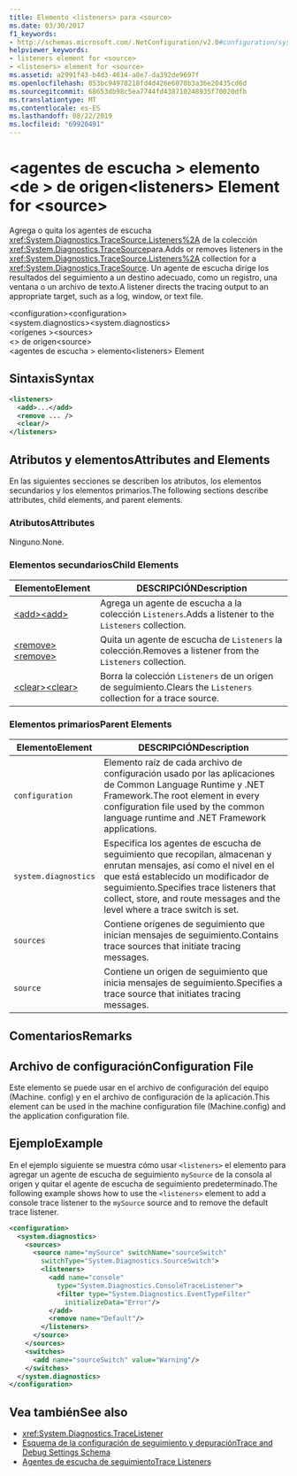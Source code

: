 ```yaml
---
title: Elemento <listeners> para <source>
ms.date: 03/30/2017
f1_keywords:
- http://schemas.microsoft.com/.NetConfiguration/v2.0#configuration/system.diagnostics/sources/source/listeners
helpviewer_keywords:
- listeners element for <source>
- <listeners> element for <source>
ms.assetid: a2991f43-b4d3-4614-a8e7-da392de9697f
ms.openlocfilehash: 853bc94978218fd4d426e6070b3a36e20435cd6d
ms.sourcegitcommit: 68653db98c5ea7744fd438710248935f70020dfb
ms.translationtype: MT
ms.contentlocale: es-ES
ms.lasthandoff: 08/22/2019
ms.locfileid: "69920491"
---
```

# <a name="listeners-element-for-source"></a><span data-ttu-id="425bd-102">\<agentes de escucha > elemento \<de > de origen</span><span class="sxs-lookup"><span data-stu-id="425bd-102">\<listeners> Element for \<source></span></span>
<span data-ttu-id="425bd-103">Agrega o quita los agentes de escucha <xref:System.Diagnostics.TraceSource.Listeners%2A> de la colección <xref:System.Diagnostics.TraceSource>para.</span><span class="sxs-lookup"><span data-stu-id="425bd-103">Adds or removes listeners in the <xref:System.Diagnostics.TraceSource.Listeners%2A> collection for a <xref:System.Diagnostics.TraceSource>.</span></span> <span data-ttu-id="425bd-104">Un agente de escucha dirige los resultados del seguimiento a un destino adecuado, como un registro, una ventana o un archivo de texto.</span><span class="sxs-lookup"><span data-stu-id="425bd-104">A listener directs the tracing output to an appropriate target, such as a log, window, or text file.</span></span>  
  
 <span data-ttu-id="425bd-105">\<configuration></span><span class="sxs-lookup"><span data-stu-id="425bd-105">\<configuration></span></span>  
<span data-ttu-id="425bd-106">\<system.diagnostics></span><span class="sxs-lookup"><span data-stu-id="425bd-106">\<system.diagnostics></span></span>  
<span data-ttu-id="425bd-107">\<orígenes ></span><span class="sxs-lookup"><span data-stu-id="425bd-107">\<sources></span></span>  
<span data-ttu-id="425bd-108">\<> de origen</span><span class="sxs-lookup"><span data-stu-id="425bd-108">\<source></span></span>  
<span data-ttu-id="425bd-109">\<agentes de escucha > elemento</span><span class="sxs-lookup"><span data-stu-id="425bd-109">\<listeners> Element</span></span>  
  
## <a name="syntax"></a><span data-ttu-id="425bd-110">Sintaxis</span><span class="sxs-lookup"><span data-stu-id="425bd-110">Syntax</span></span>  
  
```xml  
<listeners>   
  <add>...</add>  
  <remove ... />  
  <clear/>  
</listeners>  
```  
  
## <a name="attributes-and-elements"></a><span data-ttu-id="425bd-111">Atributos y elementos</span><span class="sxs-lookup"><span data-stu-id="425bd-111">Attributes and Elements</span></span>  
 <span data-ttu-id="425bd-112">En las siguientes secciones se describen los atributos, los elementos secundarios y los elementos primarios.</span><span class="sxs-lookup"><span data-stu-id="425bd-112">The following sections describe attributes, child elements, and parent elements.</span></span>  
  
### <a name="attributes"></a><span data-ttu-id="425bd-113">Atributos</span><span class="sxs-lookup"><span data-stu-id="425bd-113">Attributes</span></span>  
 <span data-ttu-id="425bd-114">Ninguno.</span><span class="sxs-lookup"><span data-stu-id="425bd-114">None.</span></span>  
  
### <a name="child-elements"></a><span data-ttu-id="425bd-115">Elementos secundarios</span><span class="sxs-lookup"><span data-stu-id="425bd-115">Child Elements</span></span>  
  
|<span data-ttu-id="425bd-116">Elemento</span><span class="sxs-lookup"><span data-stu-id="425bd-116">Element</span></span>|<span data-ttu-id="425bd-117">DESCRIPCIÓN</span><span class="sxs-lookup"><span data-stu-id="425bd-117">Description</span></span>|  
|-------------|-----------------|  
|[<span data-ttu-id="425bd-118">\<add></span><span class="sxs-lookup"><span data-stu-id="425bd-118">\<add></span></span>](add-element-for-listeners-for-source.md)|<span data-ttu-id="425bd-119">Agrega un agente de escucha a la colección `Listeners`.</span><span class="sxs-lookup"><span data-stu-id="425bd-119">Adds a listener to the `Listeners` collection.</span></span>|  
|[<span data-ttu-id="425bd-120">\<remove></span><span class="sxs-lookup"><span data-stu-id="425bd-120">\<remove></span></span>](remove-element-for-listeners-for-source.md)|<span data-ttu-id="425bd-121">Quita un agente de escucha de `Listeners` la colección.</span><span class="sxs-lookup"><span data-stu-id="425bd-121">Removes a listener from the `Listeners` collection.</span></span>|  
|[<span data-ttu-id="425bd-122">\<clear></span><span class="sxs-lookup"><span data-stu-id="425bd-122">\<clear></span></span>](clear-element-for-listeners-for-source.md)|<span data-ttu-id="425bd-123">Borra la colección `Listeners` de un origen de seguimiento.</span><span class="sxs-lookup"><span data-stu-id="425bd-123">Clears the `Listeners` collection for a trace source.</span></span>|  
  
### <a name="parent-elements"></a><span data-ttu-id="425bd-124">Elementos primarios</span><span class="sxs-lookup"><span data-stu-id="425bd-124">Parent Elements</span></span>  
  
|<span data-ttu-id="425bd-125">Elemento</span><span class="sxs-lookup"><span data-stu-id="425bd-125">Element</span></span>|<span data-ttu-id="425bd-126">DESCRIPCIÓN</span><span class="sxs-lookup"><span data-stu-id="425bd-126">Description</span></span>|  
|-------------|-----------------|  
|`configuration`|<span data-ttu-id="425bd-127">Elemento raíz de cada archivo de configuración usado por las aplicaciones de Common Language Runtime y .NET Framework.</span><span class="sxs-lookup"><span data-stu-id="425bd-127">The root element in every configuration file used by the common language runtime and .NET Framework applications.</span></span>|  
|`system.diagnostics`|<span data-ttu-id="425bd-128">Especifica los agentes de escucha de seguimiento que recopilan, almacenan y enrutan mensajes, así como el nivel en el que está establecido un modificador de seguimiento.</span><span class="sxs-lookup"><span data-stu-id="425bd-128">Specifies trace listeners that collect, store, and route messages and the level where a trace switch is set.</span></span>|  
|`sources`|<span data-ttu-id="425bd-129">Contiene orígenes de seguimiento que inician mensajes de seguimiento.</span><span class="sxs-lookup"><span data-stu-id="425bd-129">Contains trace sources that initiate tracing messages.</span></span>|  
|`source`|<span data-ttu-id="425bd-130">Contiene un origen de seguimiento que inicia mensajes de seguimiento.</span><span class="sxs-lookup"><span data-stu-id="425bd-130">Specifies a trace source that initiates tracing messages.</span></span>|  
  
## <a name="remarks"></a><span data-ttu-id="425bd-131">Comentarios</span><span class="sxs-lookup"><span data-stu-id="425bd-131">Remarks</span></span>  
  
## <a name="configuration-file"></a><span data-ttu-id="425bd-132">Archivo de configuración</span><span class="sxs-lookup"><span data-stu-id="425bd-132">Configuration File</span></span>  
 <span data-ttu-id="425bd-133">Este elemento se puede usar en el archivo de configuración del equipo (Machine. config) y en el archivo de configuración de la aplicación.</span><span class="sxs-lookup"><span data-stu-id="425bd-133">This element can be used in the machine configuration file (Machine.config) and the application configuration file.</span></span>  
  
## <a name="example"></a><span data-ttu-id="425bd-134">Ejemplo</span><span class="sxs-lookup"><span data-stu-id="425bd-134">Example</span></span>  
 <span data-ttu-id="425bd-135">En el ejemplo siguiente se muestra cómo usar `<listeners>` el elemento para agregar un agente de escucha de seguimiento `mySource` de la consola al origen y quitar el agente de escucha de seguimiento predeterminado.</span><span class="sxs-lookup"><span data-stu-id="425bd-135">The following example shows how to use the `<listeners>` element to add a console trace listener to the `mySource` source and to remove the default trace listener.</span></span>  
  
```xml  
<configuration>  
  <system.diagnostics>  
    <sources>  
      <source name="mySource" switchName="sourceSwitch"   
        switchType="System.Diagnostics.SourceSwitch">  
        <listeners>  
          <add name="console"   
            type="System.Diagnostics.ConsoleTraceListener">  
            <filter type="System.Diagnostics.EventTypeFilter"   
              initializeData="Error"/>  
          </add>  
          <remove name="Default"/>  
        </listeners>  
      </source>  
    </sources>  
    <switches>  
      <add name="sourceSwitch" value="Warning"/>  
    </switches>  
  </system.diagnostics>  
</configuration>  
```  
  
## <a name="see-also"></a><span data-ttu-id="425bd-136">Vea también</span><span class="sxs-lookup"><span data-stu-id="425bd-136">See also</span></span>

- <xref:System.Diagnostics.TraceListener>
- [<span data-ttu-id="425bd-137">Esquema de la configuración de seguimiento y depuración</span><span class="sxs-lookup"><span data-stu-id="425bd-137">Trace and Debug Settings Schema</span></span>](index.md)
- [<span data-ttu-id="425bd-138">Agentes de escucha de seguimiento</span><span class="sxs-lookup"><span data-stu-id="425bd-138">Trace Listeners</span></span>](../../../debug-trace-profile/trace-listeners.md)

